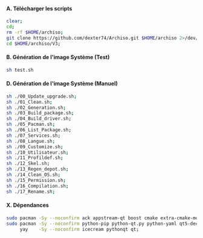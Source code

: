 #### A. Télécharger les scripts 
```bash
clear;
cd;
rm -rf $HOME/archiso;
git clone https://github.com/dexter74/Archiso.git $HOME/archiso 2>/dev/null;
cd $HOME/archiso/V3;
```

#### B. Génération de l'image Système (Test)
```bash
sh test.sh
```

#### D. Génération de l'image Système (Manuel)
```bash
sh ./00_Update_upgrade.sh;
sh ./01_Clean.sh;
sh ./02_Generation.sh;
sh ./03_Build_package.sh;
sh ./04_Build_driver.sh;
sh ./05_Pacman.sh;
sh ./06_List_Package.sh;
sh ./07_Services.sh;
sh ./08_Langue.sh;
sh ./09_Customize.sh;
sh ./10_Utilisateur.sh;
sh ./11_Profildef.sh;
sh ./12_Skel.sh;
sh ./13_Regen_depot.sh;
sh ./14_Clean_OS.sh;
sh ./15_Permission.sh;
sh ./16_Compilation.sh;
sh ./17_Rename.sh;
```

#### X. Dépendances
```bash
sudo pacman -Sy --noconfirm ack appstream-qt boost cmake extra-cmake-modules kcoreaddons kiconthemes kio kparts kservice kpmcore plasma-framework;
sudo pacman -Sy --noconfirm python-pip python-qt.py python-yaml qt5-declarative qt5-location qt5-tools qt5-xmlpatterns qt5-webengine yaml-cpp;
     yay    -Sy --noconfirm icecream pythonqt qt;
```
